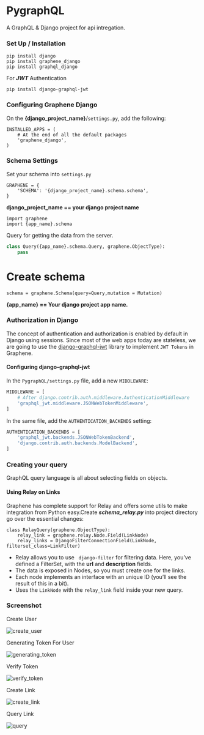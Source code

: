 # PygraphQL
A GraphQL & Django project for api intregation.
### Set Up / Installation
```shell
pip install django 
pip install graphene_django
pip install graphql_django
```
For **_JWT_** Authentication
```shell
pip install django-graphql-jwt
```
 

### Configuring Graphene Django

On the **{django_project_name}**/```settings.py```, add the following:
```.env
INSTALLED_APPS = (
    # At the end of all the default packages
    'graphene_django',
)
```
### Schema Settings
Set your schema into ```settings.py```
```
GRAPHENE = {
    'SCHEMA': '{django_project_name}.schema.schema',
}
```
**django_project_name == your django project name**
```
import graphene
import {app_name}.schema
```
Query for getting the data from the server.
```python
class Query({app_name}.schema.Query, graphene.ObjectType):
    pass
```


# Create schema
```
schema = graphene.Schema(query=Query,mutation = Mutation)
```
**{app_name} == Your django project app name.**

### Authorization in Django
The concept of authentication and authorization is enabled by default in Django using sessions. Since most of the web apps today are stateless, 
we are going to use the [django-graphql-jwt](https://github.com/flavors/django-graphql-jwt) library to implement ```JWT Tokens``` in Graphene.

#### Configuring django-graphql-jwt
In the ```PygraphQL/settings.py``` file, add a new ```MIDDLEWARE```:

```python
MIDDLEWARE = [
    # After django.contrib.auth.middleware.AuthenticationMiddleware
    'graphql_jwt.middleware.JSONWebTokenMiddleware',
]
```
In the same file, add the ```AUTHENTICATION_BACKENDS``` setting:
```python
AUTHENTICATION_BACKENDS = [
    'graphql_jwt.backends.JSONWebTokenBackend',
    'django.contrib.auth.backends.ModelBackend',
]
```

### Creating your query
GraphQL query language is all about selecting fields on objects.

#### Using Relay on Links
Graphene has complete support for Relay and offers some utils to make integration from Python easy.Create 
**_schema_relay.py_** into project directory go over the essential changes:
```.python
class RelayQuery(graphene.ObjectType):
    relay_link = graphene.relay.Node.Field(LinkNode)
    relay_links = DjangoFilterConnectionField(LinkNode, filterset_class=LinkFilter)

```
- Relay allows you to use ``` django-filter``` for filtering data. Here, you’ve defined a FilterSet, with the __url__ 
and __description__ fields.
- The data is exposed in Nodes, so you must create one for the links.
- Each node implements an interface with an unique ID (you’ll see the result of this in a bit).
- Uses the ```LinkNode``` with the ```relay_link``` field inside your new query.

### Screenshot
Create User

![create_user](https://user-images.githubusercontent.com/15167039/53692245-98e50980-3db6-11e9-9caf-262d1d8e45bf.png)


Generating Token For User

![generating_token](https://user-images.githubusercontent.com/15167039/53692273-eb262a80-3db6-11e9-8975-550ae3121665.png)


Verify Token

![verify_token](https://user-images.githubusercontent.com/15167039/53692282-17da4200-3db7-11e9-879b-97d7f85bbfbe.png)

Create Link

![create_link](https://user-images.githubusercontent.com/15167039/53711349-f4250380-3e6b-11e9-83b7-22efdeff4fee.png)


Query Link

![query](https://user-images.githubusercontent.com/15167039/53711408-2f273700-3e6c-11e9-8d4d-0a2eaf02ca63.png)

